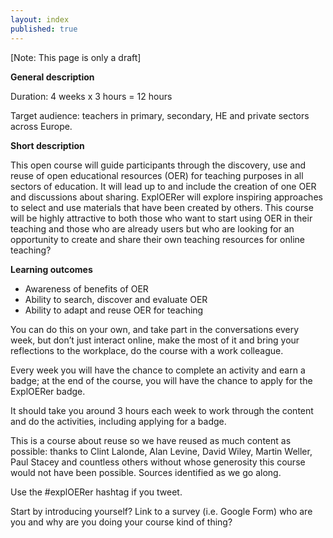 ```yaml
---
layout: index
published: true
---
```


[Note: This page is only a draft]

**General description**

Duration: 4 weeks x 3 hours = 12 hours 

Target audience: teachers in primary, secondary, HE and private sectors across Europe.

**Short description**

This open course will guide participants through the discovery, use and reuse of open educational resources (OER) for teaching purposes in all sectors of education.  It will lead up to and include the creation of one OER and discussions about sharing. ExplOERer will explore inspiring approaches to select and use materials that have been created by others. This course will be highly attractive to both those who want to start using OER in their teaching and those who are already users but who are looking for an opportunity to create and share their own teaching resources for online teaching?

**Learning outcomes**

 - Awareness of benefits of OER
 - Ability to search, discover and evaluate OER
 - Ability to adapt and reuse OER for teaching

You can do this on your own, and take part in the conversations every week, but don’t just interact online, make the most of it and bring your reflections to the workplace, do the course with a work colleague.

Every week you will have the chance to complete an activity and earn a badge; at the end of the course, you will have the chance to apply for the ExplOERer badge.

It should take you around 3 hours each week to work through the content and do the activities, including applying for a badge.

This is a course about reuse so we have reused as much content as possible: thanks to Clint Lalonde, Alan Levine, David Wiley, Martin Weller, Paul Stacey and countless others without whose generosity this course would not have been possible. Sources identified as we go along.

Use the #explOERer hashtag if you tweet.

Start by introducing yourself?
Link to a survey (i.e. Google Form) who are you and why are you doing your course kind of thing?
